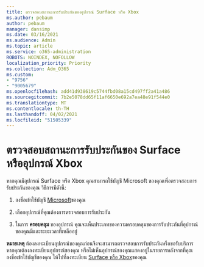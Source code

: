 ```yaml
---
title: ตรวจสอบสถานะการรับประกันของอุปกรณ์ Surface หรือ Xbox
ms.author: pebaum
author: pebaum
manager: dansimp
ms.date: 03/16/2021
ms.audience: Admin
ms.topic: article
ms.service: o365-administration
ROBOTS: NOINDEX, NOFOLLOW
localization_priority: Priority
ms.collection: Adm_O365
ms.custom:
- "9756"
- "9005679"
ms.openlocfilehash: add41d938619c5744fbd08a15cd497ff2a41a486
ms.sourcegitcommit: 7b2e5078dd65f11af6650e692a7ea48e91f544e0
ms.translationtype: MT
ms.contentlocale: th-TH
ms.lasthandoff: 04/02/2021
ms.locfileid: "51505339"
---
```

# <a name="check-the-warranty-status-for-a-surface-or-xbox-device"></a>ตรวจสอบสถานะการรับประกันของ Surface หรืออุปกรณ์ Xbox

หากคุณมีอุปกรณ์ Surface หรือ Xbox คุณสามารถใช้บัญชี Microsoft ของคุณเพื่อตรวจสอบการรับประกันของคุณ วิธีการมีดังนี้:

1. ลงชื่อเข้าใช้บัญชี [Microsoft](https://account.microsoft.com/devices/)ของคุณ 

1. เลือกอุปกรณ์ที่คุณต้องการตรวจสอบการรับประกัน

1. ในการ **ครอบคลุม** ของอุปกรณ์ คุณจะเห็นประเภทของความครอบคลุมของการรับประกันที่อุปกรณ์ของคุณมีและระยะเวลาที่เหลืออยู่

**หมายเหตุ** ต้องลงทะเบียนอุปกรณ์ของคุณก่อนจึงจะสามารถตรวจสอบการรับประกันหรือขอรับบริการ หากคุณต้องลงทะเบียนอุปกรณ์ของคุณ หรือไม่เห็นอุปกรณ์ของคุณแสดงอยู่ในรายการหลังจากที่คุณลงชื่อเข้าใช้บัญชีของคุณ ให้ไปที่ลงทะเบียน [Surface หรือ Xbox](https://support.microsoft.com/surface/register-your-surface-or-xbox-fd7d73f8-b0e6-c9fa-e83b-0b64652e2376)ของคุณ
